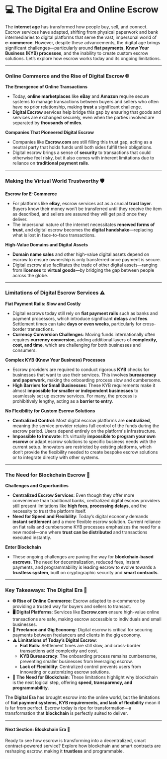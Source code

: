 # 💻 The Digital Era and Online Escrow

The **internet age** has transformed how people buy, sell, and connect. Escrow services have adapted, shifting from physical paperwork and bank intermediaries to digital platforms that serve the vast, impersonal world of **e-commerce**. However, despite these advancements, the digital age brings significant challenges—particularly around **fiat payments**, **Know Your Business (KYB) processes**, and the inability to create custom escrow solutions. Let’s explore how escrow works today and its ongoing limitations.

***

### &#x20;**Online Commerce and the Rise of Digital Escrow** 🌐

**The Emergence of Online Transactions**

* Today, **online marketplaces** like **eBay** and **Amazon** require secure systems to manage transactions between buyers and sellers who often have no prior relationship, making **trust** a significant challenge.
* **Digital Escrow** services help bridge this gap by ensuring that goods and services are exchanged securely, even when the parties involved are separated by **thousands of miles**.

**Companies That Pioneered Digital Escrow**

* Companies like **Escrow.com** are still filling this trust gap, acting as a neutral party that holds funds until both sides fulfill their obligations.
* Digital escrow brings a sense of **security** to transactions that could otherwise feel risky, but it also comes with inherent limitations due to reliance on **traditional payment rails**.

***

### **Making the Virtual World Trustworthy** 🛡️

**Escrow for E-Commerce**

* For platforms like **eBay**, escrow services act as a crucial **trust layer**. Buyers know their money won’t be transferred until they receive the item as described, and sellers are assured they will get paid once they deliver.
* The impersonal nature of the internet necessitates **renewed forms of trust**, and digital escrow becomes the **digital handshake**—replacing what is lost in face-to-face transactions.

**High-Value Domains and Digital Assets**

* **Domain name sales** and other high-value digital assets depend on escrow to ensure ownership is only transferred once payment is secure.
* Digital escrow also facilitates the trade of other digital assets—ranging from **licenses** to **virtual goods**—by bridging the gap between people across the globe.

***

### &#x20;**Limitations of Digital Escrow Services** ⚠️

**Fiat Payment Rails: Slow and Costly**

* Digital escrows today still rely on **fiat payment rails** such as banks and payment processors, which introduce significant **delays** and **fees**. Settlement times can take **days or even weeks**, particularly for cross-border transactions.
* **Currency Conversion Challenges**: Moving funds internationally often requires **currency conversion**, adding additional layers of **complexity, cost, and time**, which are challenging for both businesses and consumers.

**Complex KYB (Know Your Business) Processes**

* Escrow providers are required to conduct rigorous **KYB** checks for businesses that want to use their services. This involves **bureaucracy and paperwork**, making the onboarding process slow and cumbersome.
* **High Barriers for Small Businesses**: These KYB requirements make it almost **impossible for smaller or independent businesses** to seamlessly set up escrow services. For many, the process is prohibitively lengthy, acting as a **barrier to entry**.

**No Flexibility for Custom Escrow Solutions**

* **Centralized Control**: Most digital escrow platforms are **centralized**, meaning the service provider retains full control of the funds during the escrow period. Users depend entirely on the platform's infrastructure.
* **Impossible to Innovate**: It’s virtually **impossible to program your own escrow** or adapt escrow solutions to specific business needs with the current setup. Innovators are restricted by existing platforms, which don’t provide the flexibility needed to create bespoke escrow solutions or to integrate directly with other systems.

***

### **The Need for Blockchain Escrow** 🔗

**Challenges and Opportunities**

* **Centralized Escrow Services**: Even though they offer more convenience than traditional banks, centralized digital escrow providers still present limitations like **high fees**, **processing delays**, and the necessity to trust the platform itself.
* **Need for Speed and Flexibility**: Today’s digital economy demands **instant settlement** and a more flexible escrow solution. Current reliance on fiat rails and cumbersome KYB processes emphasizes the need for a new model—one where **trust can be distributed** and transactions executed instantly.

**Enter Blockchain**

* These ongoing challenges are paving the way for **blockchain-based escrows**. The need for decentralization, reduced fees, instant payments, and programmability is leading escrow to evolve towards a **trustless system**, built on cryptographic security and **smart contracts**.

***

### **Key Takeaways: The Digital Era** 🔑

* **🌐 Rise of Online Commerce**: Escrow adapted to e-commerce by providing a trusted way for buyers and sellers to transact.
* **🖥️ Digital Platforms**: Services like **Escrow.com** ensure high-value online transactions are safe, making escrow accessible to individuals and small businesses.
* **👥 Freelance and Gig Economy**: Digital escrow is critical for securing payments between freelancers and clients in the gig economy.
* **⚠️ Limitations of Today’s Digital Escrow**:
  * **Fiat Rails**: Settlement times are still slow, and cross-border transactions add complexity and cost.
  * **KYB Bureaucracy**: The onboarding process remains cumbersome, preventing smaller businesses from leveraging escrow.
  * **Lack of Flexibility**: Centralized control prevents users from innovating or customizing escrow solutions.
* **🔗 The Need for Blockchain**: These limitations highlight why blockchain is the next logical step, offering **speed, transparency, and programmability**.

The **Digital Era** has brought escrow into the online world, but the limitations of **fiat payment systems, KYB requirements, and lack of flexibility** mean it is far from perfect. Escrow today is ripe for transformation—a transformation that **blockchain** is perfectly suited to deliver.

***

#### **Next Section: Blockchain Era** 🔗

Ready to see how escrow is transforming into a decentralized, smart contract-powered service? Explore how blockchain and smart contracts are reshaping escrow, making it **trustless** and programmable.
